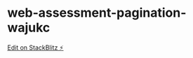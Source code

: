 # web-assessment-pagination-wajukc

[Edit on StackBlitz ⚡️](https://stackblitz.com/edit/web-assessment-pagination-wajukc)